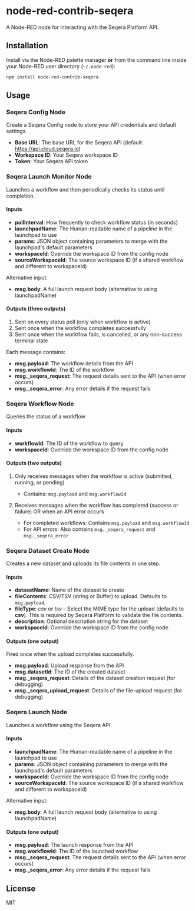 # node-red-contrib-seqera

A Node-RED node for interacting with the Seqera Platform API.

## Installation

Install via the Node-RED palette manager **or** from the command line inside your Node-RED user directory (`~/.node-red`):

```bash
npm install node-red-contrib-seqera
```

## Usage

### Seqera Config Node

Create a Seqera Config node to store your API credentials and default settings.

- **Base URL**: The base URL for the Seqera API (default: https://api.cloud.seqera.io)
- **Workspace ID**: Your Seqera workspace ID
- **Token**: Your Seqera API token

### Seqera Launch Monitor Node

Launches a workflow and then periodically checks its status until completion.

#### Inputs

- **pollInterval**: How frequently to check workflow status (in seconds)
- **launchpadName**: The Human-readable name of a pipeline in the launchpad to use
- **params**: JSON object containing parameters to merge with the launchpad's default parameters
- **workspaceId**: Override the workspace ID from the config node
- **sourceWorkspaceId**: The source workspace ID (if a shared workflow and different to workspaceId)

Alternative input:

- **msg.body**: A full launch request body (alternative to using launchpadName)

#### Outputs (three outputs)

1. Sent on every status poll (only when workflow is active)
2. Sent once when the workflow completes successfully
3. Sent once when the workflow fails, is cancelled, or any non-success terminal state

Each message contains:

- **msg.payload**: The workflow details from the API
- **msg.workflowId**: The ID of the workflow
- **msg.\_seqera_request**: The request details sent to the API (when error occurs)
- **msg.\_seqera_error**: Any error details if the request fails

### Seqera Workflow Node

Queries the status of a workflow.

#### Inputs

- **workflowId**: The ID of the workflow to query
- **workspaceId**: Override the workspace ID from the config node

#### Outputs (two outputs)

1. Only receives messages when the workflow is active (submitted, running, or pending)

   - Contains: `msg.payload` and `msg.workflowId`

2. Receives messages when the workflow has completed (success or failure) OR when an API error occurs
   - For completed workflows: Contains `msg.payload` and `msg.workflowId`
   - For API errors: Also contains `msg._seqera_request` and `msg._seqera_error`

### Seqera Dataset Create Node

Creates a new dataset and uploads its file contents in one step.

#### Inputs

- **datasetName**: Name of the dataset to create
- **fileContents**: CSV/TSV (string or Buffer) to upload. Defaults to `msg.payload`.
- **fileType**: _csv_ or _tsv_ – Select the MIME type for the upload (defaults to **csv**). This is required by Seqera Platform to validate the file contents.
- **description**: Optional description string for the dataset
- **workspaceId**: Override the workspace ID from the config node

#### Outputs (one output)

Fired once when the upload completes successfully.

- **msg.payload**: Upload response from the API
- **msg.datasetId**: The ID of the created dataset
- **msg.\_seqera_request**: Details of the dataset creation request (for debugging)
- **msg.\_seqera_upload_request**: Details of the file-upload request (for debugging)

### Seqera Launch Node

Launches a workflow using the Seqera API.

#### Inputs

- **launchpadName**: The Human-readable name of a pipeline in the launchpad to use
- **params**: JSON object containing parameters to merge with the launchpad's default parameters
- **workspaceId**: Override the workspace ID from the config node
- **sourceWorkspaceId**: The source workspace ID (if a shared workflow and different to workspaceId)

Alternative input:

- **msg.body**: A full launch request body (alternative to using launchpadName)

#### Outputs (one output)

- **msg.payload**: The launch response from the API
- **msg.workflowId**: The ID of the launched workflow
- **msg.\_seqera_request**: The request details sent to the API (when error occurs)
- **msg.\_seqera_error**: Any error details if the request fails

## License

MIT
